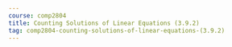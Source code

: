 ```yaml
---
course: comp2804
title: Counting Solutions of Linear Equations (3.9.2)
tag: comp2804-counting-solutions-of-linear-equations-(3.9.2)
---
```

